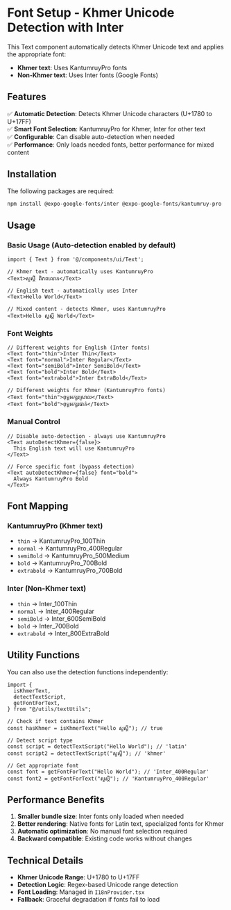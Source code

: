 # Font Setup - Khmer Unicode Detection with Inter

This Text component automatically detects Khmer Unicode text and applies the appropriate font:

- **Khmer text**: Uses KantumruyPro fonts
- **Non-Khmer text**: Uses Inter fonts (Google Fonts)

## Features

✅ **Automatic Detection**: Detects Khmer Unicode characters (U+1780 to U+17FF)  
✅ **Smart Font Selection**: KantumruyPro for Khmer, Inter for other text  
✅ **Configurable**: Can disable auto-detection when needed  
✅ **Performance**: Only loads needed fonts, better performance for mixed content

## Installation

The following packages are required:

```bash
npm install @expo-google-fonts/inter @expo-google-fonts/kantumruy-pro
```

## Usage

### Basic Usage (Auto-detection enabled by default)

```tsx
import { Text } from '@/components/ui/Text';

// Khmer text - automatically uses KantumruyPro
<Text>សួស្តី ពិភពលោក</Text>

// English text - automatically uses Inter
<Text>Hello World</Text>

// Mixed content - detects Khmer, uses KantumruyPro
<Text>Hello សួស្តី World</Text>
```

### Font Weights

```tsx
// Different weights for English (Inter fonts)
<Text font="thin">Inter Thin</Text>
<Text font="normal">Inter Regular</Text>
<Text font="semiBold">Inter SemiBold</Text>
<Text font="bold">Inter Bold</Text>
<Text font="extrabold">Inter ExtraBold</Text>

// Different weights for Khmer (KantumruyPro fonts)
<Text font="thin">ពុម្ពអក្សរស្រាល</Text>
<Text font="bold">ពុម្ពអក្សរធាត់</Text>
```

### Manual Control

```tsx
// Disable auto-detection - always use KantumruyPro
<Text autoDetectKhmer={false}>
  This English text will use KantumruyPro
</Text>

// Force specific font (bypass detection)
<Text autoDetectKhmer={false} font="bold">
  Always KantumruyPro Bold
</Text>
```

## Font Mapping

### KantumruyPro (Khmer text)

- `thin` → KantumruyPro_100Thin
- `normal` → KantumruyPro_400Regular
- `semiBold` → KantumruyPro_500Medium
- `bold` → KantumruyPro_700Bold
- `extrabold` → KantumruyPro_700Bold

### Inter (Non-Khmer text)

- `thin` → Inter_100Thin
- `normal` → Inter_400Regular
- `semiBold` → Inter_600SemiBold
- `bold` → Inter_700Bold
- `extrabold` → Inter_800ExtraBold

## Utility Functions

You can also use the detection functions independently:

```tsx
import {
  isKhmerText,
  detectTextScript,
  getFontForText,
} from "@/utils/textUtils";

// Check if text contains Khmer
const hasKhmer = isKhmerText("Hello សួស្តី"); // true

// Detect script type
const script = detectTextScript("Hello World"); // 'latin'
const script2 = detectTextScript("សួស្តី"); // 'khmer'

// Get appropriate font
const font = getFontForText("Hello World"); // 'Inter_400Regular'
const font2 = getFontForText("សួស្តី"); // 'KantumruyPro_400Regular'
```

## Performance Benefits

1. **Smaller bundle size**: Inter fonts only loaded when needed
2. **Better rendering**: Native fonts for Latin text, specialized fonts for Khmer
3. **Automatic optimization**: No manual font selection required
4. **Backward compatible**: Existing code works without changes

## Technical Details

- **Khmer Unicode Range**: U+1780 to U+17FF
- **Detection Logic**: Regex-based Unicode range detection
- **Font Loading**: Managed in `I18nProvider.tsx`
- **Fallback**: Graceful degradation if fonts fail to load
